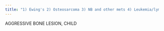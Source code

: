 ```yaml
---
title: "1) Ewing's 2) Osteosarcoma 3) NB and other mets 4) Leukemia/lymphoma 5) EG 6) Infection"
---
```

AGGRESSIVE BONE LESION, CHILD

